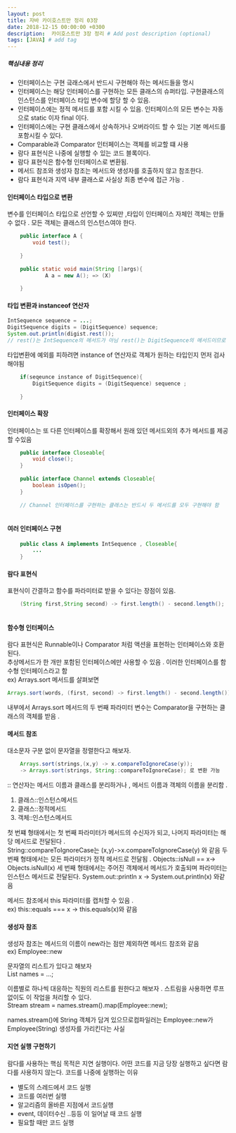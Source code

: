 ```yaml
---
layout: post
title: 자바 카이호스트만 정리 03장
date: 2018-12-15 00:00:00 +0300
description:  카이호스트만 3장 정리 # Add post description (optional)
tags: [JAVA] # add tag
---
```

##### 핵심내용 정리   
- 인터페이스는 구현 긐래스에서 반드시 구현해야 하는 메서드들을 명시
- 인터페이스는 해당 인터페이스를 구현하는 모든 클래스의 슈퍼타입. 구현클래스의 인스턴스를 인터페이스 타입 변수에 할당 할 수 있음.
- 인터페이스에는 정적 메서드를 포함 시킬 수 있음. 인터페이스의 모든 변수는 자동으로 static 이자 final 이다.
- 인터페이스에는 구현 클래스에서 상속하거나 오버라이드 할 수 있는 기본 메서드를 포함시킬 수 있다.
- Comparable과 Comparator 인터페이스는 객체를 비교할 떄 사용
- 람다 표현식은 나중에 실행할 수 있는 코드 블록이다.
- 람다 표현식은 함수형 인터페이스로 변환됨.
- 메서드 참조와 생성자 참조는 메서드와 생성자를 호출하지 않고 참조한다.
- 람다 표현식과 지역 내부 클래스로 사실상 최종 변수에 접근 가능 .

#### 인터페이스 타입으로 변환 
변수를 인터페이스 타입으로 선언할 수 있찌만 ,타입이 인터페이스 자체인 객체는 만들수 없다 . 모든 객체는 클래스의 인스턴스여야 한다.
```java   
    public interface A {
        void test();
       
    }
    
    public static void main(String []args){
            A a = new A(); => (X)
    
    } 
```

#### 타입 변환과 instanceof 연산자
```java   
IntSequence sequence = ...;
DigitSequence digits = (DigitSequence) sequence;
System.out.println(digist.rest());
// rest()는 IntSequence의 메서드가 아님 rest()는 DigitSequence의 메서드이므로 타입을 변환해야됨

```
타입변환에 예외를 피하려면 instance of 연산자로 객체가 원하는 타입인지 먼저 검사 해야됨
```java   
    if(seqeunce instance of DigitSequence){
        DigitSequence digits = (DigitSequence) sequence ;
        
    }
```

#### 인터페이스 확장
인터페이스는 또 다른 인터페이스를 확장해서 원래 있던 메서드외의 추가 메서드를 제공할 수있음   
```java   
    public interface Closeable{
        void close();
    }
    
    public interface Channel extends Closeable{
        boolean isOpen();
    }
    
    // Channel 인터페이스를 구현하는 클래스는 반드시 두 메서드를 모두 구현해야 함
     
```

#### 여러 인터페이스 구현
```java   
    public class A implements IntSequence , Closeable{
        ...
    }
```

#### 람다 표현식
표현식이 간결하고 함수를 파라미터로 받을 수 있다는 장점이 있음.
```java   
    (String first,String second) -> first.length() - second.length();
    
```
#### 함수형 인터페이스
람다 표현식은 Runnable이나 Comparator 처럼 액션을 표현하는 인터페이스와 호환된다.   
추상메서드가 한 개만 포함된 인터페이스에만 사용할 수 있음 . 이러한 인터페이스를 함수형 인터페이스라고 함   
ex) Arrays.sort 메서드를 살펴보면
```java   
Arrays.sort(words, (first, second) -> first.length() - second.length());

```
내부에서 Arrays.sort 메서드의 두 번째 파라미터 변수는 Comparator<String>을 구현하는 클래스의 객체를 받음 .

#### 메서드 참조
대소문자 구분 없이 문자열을 정렬한다고 해보자.
```java   
    Arrays.sort(strings,(x,y) -> x.compareToIgnoreCase(y)); 
    -> Arrays.sort(strings, String::compareToIgnoreCase); 로 변환 가능 
```

:: 연산자는 메서드 이름과 클래스를 분리하거나 , 메서드 이름과 객체의 이름을 분리함 .
1. 클래스::인스턴스메서드
2. 클래스::정적메서드
3. 객체::인스턴스메서드

첫 번쨰 형태에서는 첫 번째 파라미터가 메서드의 수신자가 되고, 나머지 파라미터는 해당 메서드로 전달된다 .   
String::compareToIgnoreCase는 (x,y)->x.compareToIgnoreCase(y) 와 같음
두 번째 형태에서는 모든 파라미터가 정적 메서드로 전달됨 . 
Objects::isNull == x-> Objects.isNull(x)
세 번째 형태에서는 주어진 객체에서 메서드가 호출되며 파라미터는 인스턴스 메서드로 전달된다.
System.out::println  x -> System.out.println(x) 와같음

메서드 참조에서 this 파라미터를  캡처할 수 있음 .  
ex) this::equals === x -> this.equals(x)와 같음


#### 생성자 참조
생성자 참조는 메서드의 이름이 new라는 점만 제외하면 메서드 참조와 같음   
ex) Employee::new    

문자열의 리스트가 있다고 해보자   
List<String> names = ...;   

이름별로 하나씩 대응하는 직원의 리스트를 원한다고 해보자 . 스트림을 사용하면 루프없이도 이 작업을 처리할 수 있다.   
Stream<Employee> stream = names.stream().map(Employee::new);

names.stream()에 String 객체가 담겨 있으므로컴파일러는 Employee::new가 Employee(String) 생성자를 가리킨다는 사실
   
   
#### 지연 실행 구현하기
람다를 사용하는 핵심 목적은 지연 실행이다. 어떤 코드를 지금 당장 실행하고 싶다면 람다를 사용하지 않는다. 코드를 나중에 실행하는 이유
- 별도의 스레드에서 코드 실행
- 코드를 여러번 실행
- 알고리즘의 올바른 지점에서 코드실행 
- event, 데이터수신 ..등등 이 일어날 때 코드 실행
- 필요할 때만 코드 실행


